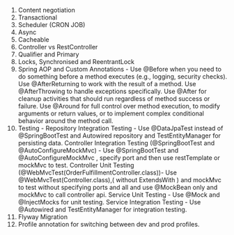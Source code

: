1. Content negotiation
2. Transactional
3. Scheduler (CRON JOB)
4. Async
5. Cacheable 
6. Controller vs RestController
7. Qualifier and Primary
8. Locks, Synchronised and ReentrantLock
9. Spring AOP and Custom Annotations -
    Use @Before when you need to do something before a method executes (e.g., logging, security checks).
    Use @AfterReturning to work with the result of a method.
    Use @AfterThrowing to handle exceptions specifically.
    Use @After for cleanup activities that should run regardless of method success or failure.
    Use @Around for full control over method execution, to modify arguments or return values, or to implement complex conditional behavior around the method call.
10. Testing -
    Repository Integration Testing - Use @DataJpaTest instead of @SpringBootTest and Autowired repository and TestEntityManager for persisting data. 
    Controller Integration Testing (@SpringBootTest and @AutoConfigureMockMvc) - Use @SpringBootTest and @AutoConfigureMockMvc , specify port and then use restTemplate or mockMvc to test.
    Controller Unit Testing (@WebMvcTest(OrderFulfillmentController.class))- Use @WebMvcTest(Controller.class),( without ExtendsWith ) and mockMvc to test without specifying ports and all and use @MockBean 
    only and mockMvc to call controller api.
    Service Unit Testing - Use @Mock and @InjectMocks for unit testing.
    Service Integration Testing - Use @Autowired and TestEntityManager for integration testing.
11. Flyway Migration
12. Profile annotation for switching between dev and prod profiles.   
    

